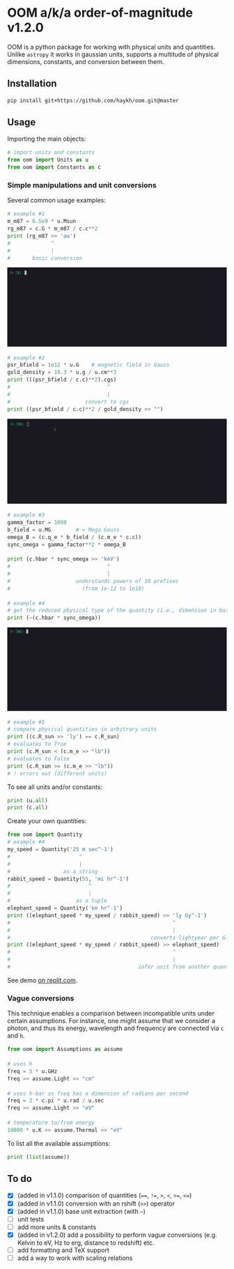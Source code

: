 # OOM a/k/a order-of-magnitude v1.2.0

OOM is a python package for working with physical units and quantities. Unlike `astropy` it works in gaussian units, supports a multitude of physical dimensions, constants, and conversion between them. 

## Installation

```sh
pip install git+https://github.com/haykh/oom.git@master
```

## Usage

Importing the main objects:
```python
# import units and constants
from oom import Units as u
from oom import Constants as c
```

### Simple manipulations and unit conversions

Several common usage examples:
```python
# example #1
m_m87 = 6.5e9 * u.Msun
rg_m87 = c.G * m_m87 / c.c**2
print (rg_m87 >> 'au')
#             ^
#             |
#       basic conversion
```

![demo1](demo/demo1.gif)

```python
# example #2
psr_bfield = 1e12 * u.G    # magnetic field in Gauss
gold_density = 19.3 * u.g / u.cm**3
print (((psr_bfield / c.c)**2).cgs)
#                               ^
#                               |
#                        convert to cgs
print ((psr_bfield / c.c)**2 / gold_density >> "")
```

![demo2](demo/demo2.gif)

```python
# example #3
gamma_factor = 1000
b_field = u.MG        # = Mega Gauss 
omega_B = (c.q_e * b_field / (c.m_e * c.c))
sync_omega = gamma_factor**2 * omega_B

print (c.hbar * sync_omega >> 'keV')
#                               ^
#                               |
#                     understands powers of 10 prefixes 
#                       (from 1e-12 to 1e18)

# example #4
# get the reduced physical type of the quantity (i.e., dimension in base units)
print (~(c.hbar * sync_omega))
```

![demo3](demo/demo3.gif)

```python
# example #5
# compare physical quantities in arbitrary units
print ((c.R_sun >> 'ly') == c.R_sun)
# evaluates to True
print (c.M_sun < (c.m_e >> "lb"))
# evaluates to False
print (c.R_sun >= (c.m_e >> "lb"))
# ! errors out (different units)
```

To see all units and/or constants:
```python
print (u.all)
print (c.all)
```

Create your own quantities:
```python
from oom import Quantity
# example #4
my_speed = Quantity('25 m sec^-1')
#                      ^
#                      |
#                 as a string
rabbit_speed = Quantity(55, 'mi hr^-1')
#                         ^
#                         |
#                     as a tuple
elephant_speed = Quantity('km hr^-1')
print ((elephant_speed * my_speed / rabbit_speed) >> 'ly Gy^-1')
#                                                    ^
#                                                    |
#                                             converts lightyear per Gigayear :)
print ((elephant_speed * my_speed / rabbit_speed) >> elephant_speed)
#                                                    ^
#                                                    |
#                                         infer unit from another quantity
```

See demo [on replit.com](https://replit.com/@haykh1/oom-demo?v=1). 

### Vague conversions
This technique enables a comparison between incompatible units under certain assumptions. For instance, one might assume that we consider a photon, and thus its energy, wavelength and frequency are connected via `c` and `h`. 

```python
from oom import Assumptions as assume

# uses h
freq = 5 * u.GHz
freq >> assume.Light >> "cm"

# uses h-bar as freq has a dimension of radians per second
freq = 2 * c.pi * u.rad / u.sec
freq >> assume.Light >> "eV"

# temperature to/from energy
10000 * u.K >> assume.Thermal >> "eV"
```

To list all the available assumptions:
```python
print (list(assume))
```


## To do

- [x] (added in v1.1.0) comparison of quantities (`==`, `!=`, `>`, `<`, `>=`, `<=`)
- [x] (added in v1.1.0) conversion with an rshift (`>>`) operator
- [x] (added in v1.1.0) base unit extraction (with `~`)
- [ ] unit tests 
- [ ] add more units & constants
- [x] (added in v1.2.0) add a possibility to perform vague conversions (e.g. Kelvin to eV, Hz to erg, distance to redshift) etc.
- [ ] add formatting and TeX support
- [ ] add a way to work with scaling relations
